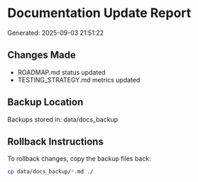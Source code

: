 
# Documentation Update Report
Generated: 2025-09-03 21:51:22

## Changes Made
- ROADMAP.md status updated
- TESTING_STRATEGY.md metrics updated

## Backup Location
Backups stored in: data/docs_backup

## Rollback Instructions
To rollback changes, copy the backup files back:
```bash
cp data/docs_backup/*.md ./
```
